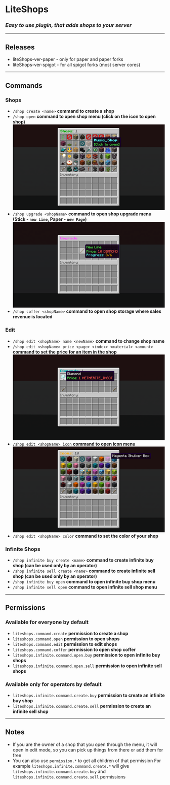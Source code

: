 # LiteShops

### _Easy to use plugin, that adds shops to your server_

---

## Releases

* liteShops-ver-paper - only for paper and paper forks
* liteShops-ver-spigot - for all spigot forks (most server cores)

---

## Commands

### Shops

* `/shop create <name>` **command to create a shop**
* `/shop open` **command to open shop menu (click on the icon to open shop)![img.png](images/img.png)**
* `/shop upgrade <shopName>` **command to open shop upgrade menu (Stick - `new Line`, Paper - `new Page`)![img_3.png](images/img_3.png)**
* `/shop coffer <shopName>` **command to open shop storage where sales revenue is located**

### Edit

* `/shop edit <shopName> name <newName>` **command to change shop name**
* `/shop edit <shopName> price <page> <index> <material> <amount>` **command to set the price for an item in the shop![img_2.png](images/img_2.png)**
* `/shop edit <shopName> icon` **command to open icon menu![img_1.png](images/img_1.png)**
* `/shop edit <shopName> color` **command to set the color of your shop**

### Infinite Shops

* `/shop infinite buy create <name>` **command to create infinite buy shop (can be used only by an operator)**
* `/shop infinite sell create <name>` **command to create infinite sell shop (can be used only by an operator)**
* `/shop infinite buy open` **command to open infinite buy shop menu**
* `/shop infinite sell open` **command to open infinite sell shop menu**

---

## Permissions

### Available for everyone by default

* `liteshops.command.create` **permission to create a shop**
* `liteshops.command.open` **permission to open shops**
* `liteshops.command.edit` **permission to edit shops**
* `liteshops.command.coffer` **permission to open shop coffer**
* `liteshops.infinite.command.open.buy` **permission to open infinite buy shops**
* `liteshops.infinite.command.open.sell` **permission to  open infinite sell shops**

### Available only for operators by default

* `liteshops.infinite.command.create.buy` **permission to create an infinite buy shop**
* `liteshops.infinite.command.create.sell` **permission to create an infinite sell shop**

---

## Notes

* If you are the owner of a shop that you open through the menu, it will open in edit mode, so you can pick up things from there or add them for free
* You can also use `permission.*` to get all children of that permission
For example `liteshops.infinite.command.create.*` will give 
`liteshops.infinite.command.create.buy` and `liteshops.infinite.command.create.sell` permissions